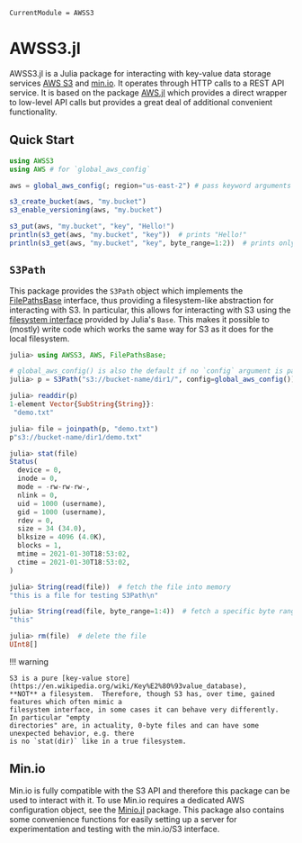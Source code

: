 ```@meta
CurrentModule = AWSS3
```

# AWSS3.jl

AWSS3.jl is a Julia package for interacting with key-value data storage services [AWS S3](https://aws.amazon.com/s3/)
and [min.io](https://min.io/).  It operates through HTTP calls to a REST API service.  It is based
on the package [AWS.jl](https://github.com/JuliaCloud/AWS.jl) which provides a direct wrapper to
low-level API calls but provides a great deal of additional convenient functionality.


## Quick Start
```julia
using AWSS3
using AWS # for `global_aws_config`

aws = global_aws_config(; region="us-east-2") # pass keyword arguments to change defaults

s3_create_bucket(aws, "my.bucket")
s3_enable_versioning(aws, "my.bucket")

s3_put(aws, "my.bucket", "key", "Hello!")
println(s3_get(aws, "my.bucket", "key"))  # prints "Hello!"
println(s3_get(aws, "my.bucket", "key", byte_range=1:2))  # prints only "He"
```

## `S3Path`
This package provides the `S3Path` object which implements the
[FilePathsBase](https://github.com/rofinn/FilePathsBase.jl) interface, thus providing a
filesystem-like abstraction for interacting with S3.  In particular, this allows for interacting
with S3 using the [filesystem interface](https://docs.julialang.org/en/v1/base/file/) provided by
Julia's `Base`.  This makes it possible to (mostly) write code which works the same way for S3 as it
does for the local filesystem.

```julia
julia> using AWSS3, AWS, FilePathsBase;

# global_aws_config() is also the default if no `config` argument is passed
julia> p = S3Path("s3://bucket-name/dir1/", config=global_aws_config());

julia> readdir(p)
1-element Vector{SubString{String}}:
 "demo.txt"

julia> file = joinpath(p, "demo.txt")
p"s3://bucket-name/dir1/demo.txt"

julia> stat(file)
Status(
  device = 0,
  inode = 0,
  mode = -rw-rw-rw-,
  nlink = 0,
  uid = 1000 (username),
  gid = 1000 (username),
  rdev = 0,
  size = 34 (34.0),
  blksize = 4096 (4.0K),
  blocks = 1,
  mtime = 2021-01-30T18:53:02,
  ctime = 2021-01-30T18:53:02,
)

julia> String(read(file))  # fetch the file into memory
"this is a file for testing S3Path\n"

julia> String(read(file, byte_range=1:4))  # fetch a specific byte range of the file
"this"

julia> rm(file)  # delete the file
UInt8[]
```

!!! warning

    S3 is a pure [key-value store](https://en.wikipedia.org/wiki/Key%E2%80%93value_database),
    **NOT** a filesystem.  Therefore, though S3 has, over time, gained features which often mimic a
    filesystem interface, in some cases it can behave very differently.  In particular "empty
    directories" are, in actuality, 0-byte files and can have some unexpected behavior, e.g. there
    is no `stat(dir)` like in a true filesystem.

## Min.io
Min.io is fully compatible with the S3 API and therefore this package can be used to interact with
it.  To use Min.io requires a dedicated AWS configuration object, see the
[Minio.jl](https://gitlab.com/ExpandingMan/Minio.jl) package.  This package also contains some
convenience functions for easily setting up a server for experimentation and testing with the
min.io/S3 interface.
